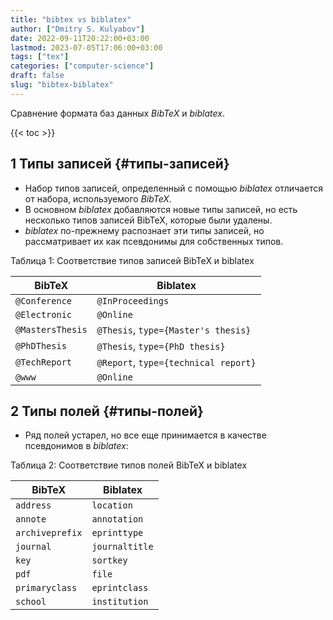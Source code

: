 ```yaml
---
title: "bibtex vs biblatex"
author: ["Dmitry S. Kulyabov"]
date: 2022-09-11T20:22:00+03:00
lastmod: 2023-07-05T17:06:00+03:00
tags: ["tex"]
categories: ["computer-science"]
draft: false
slug: "bibtex-biblatex"
---
```


Сравнение формата баз данных _BibTeX_ и _biblatex_.

<!--more-->

{{< toc >}}


## <span class="section-num">1</span> Типы записей {#типы-записей}

-   Набор типов записей, определенный с помощью _biblatex_ отличается от набора, используемого _BibTeX_.
-   В основном _biblatex_ добавляются новые типы записей, но есть несколько типов записей BibTeX, которые были удалены.
-   _biblatex_ по-прежнему распознает эти типы записей, но рассматривает их как псевдонимы для собственных типов.

<div class="table-caption">
  <span class="table-number">&#1058;&#1072;&#1073;&#1083;&#1080;&#1094;&#1072; 1:</span>
  Соответствие типов записей BibTeX и biblatex
</div>

| BibTeX           | Biblatex                             |
|------------------|--------------------------------------|
| `@Conference`    | `@InProceedings`                     |
| `@Electronic`    | `@Online`                            |
| `@MastersThesis` | `@Thesis`, `type={Master's thesis}`  |
| `@PhDThesis`     | `@Thesis`, `type={PhD thesis}`       |
| `@TechReport`    | `@Report`, `type={technical report}` |
| `@www`           | `@Online`                            |


## <span class="section-num">2</span> Типы полей {#типы-полей}

-   Ряд полей устарел, но все еще принимается в качестве псевдонимов в _biblatex_:

<div class="table-caption">
  <span class="table-number">&#1058;&#1072;&#1073;&#1083;&#1080;&#1094;&#1072; 2:</span>
  Соответствие типов полей BibTeX и biblatex
</div>

| BibTeX          | Biblatex       |
|-----------------|----------------|
| `address`       | `location`     |
| `annote`        | `annotation`   |
| `archiveprefix` | `eprinttype`   |
| `journal`       | `journaltitle` |
| `key`           | `sortkey`      |
| `pdf`           | `file`         |
| `primaryclass`  | `eprintclass`  |
| `school`        | `institution`  |
